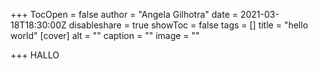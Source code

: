 +++
TocOpen = false
author = "Angela Gilhotra"
date = 2021-03-18T18:30:00Z
disableshare = true
showToc = false
tags = []
title = "hello world"
[cover]
alt = ""
caption = ""
image = ""

+++
HALLO